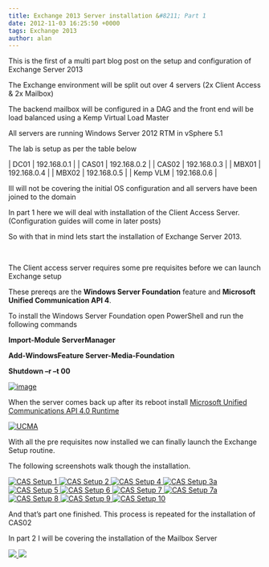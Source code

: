 ```yaml
---
title: Exchange 2013 Server installation &#8211; Part 1
date: 2012-11-03 16:25:50 +0000
tags: Exchange 2013
author: alan
---
```


This is the first of a multi part blog post on the setup and configuration of Exchange Server 2013

The Exchange environment will be split out over 4 servers (2x Client Access & 2x Mailbox)

The backend mailbox will be configured in a DAG and the front end will be load balanced using a Kemp Virtual Load Master 

All servers are running Windows Server 2012 RTM in vSphere 5.1

The lab is setup as per the table below

>

| DC01 | 192.168.0.1 |
| CAS01 | 192.168.0.2 |
| CAS02 | 192.168.0.3 |
| MBX01 | 192.168.0.4 |
| MBX02 | 192.168.0.5 |
| Kemp VLM | 192.168.0.6 |

Ill will not be covering the initial OS configuration and all servers have been joined to the domain

In part 1 here we will deal with installation of the Client Access Server. (Configuration guides will come in later posts)

So with that in mind lets start the installation of Exchange Server 2013.

 

The Client access server requires some pre requisites before we can launch Exchange setup

These prereqs are the **Windows Server Foundation** feature and **Microsoft Unified Communication API 4**.

To install the Windows Server Foundation open PowerShell and run the following commands  

**Import-Module ServerManager**

**Add-WindowsFeature Server-Media-Foundation**

**Shutdown –r –t 00**

[ ![image](http://everythingsysadmin.files.wordpress.com/2012/11/image_thumb.png?w=244&h=67 "image") ](http://everythingsysadmin.files.wordpress.com/2012/11/image.png)

When the server comes back up after its reboot install [Microsoft Unified Communications API 4.0 Runtime](http://www.microsoft.com/en-gb/download/details.aspx?id=34992 "http://www.microsoft.com/en-gb/download/details.aspx?id=34992")

[ ![UCMA](http://everythingsysadmin.files.wordpress.com/2012/11/ucma_thumb.png?w=244&h=229 "UCMA") ](http://everythingsysadmin.files.wordpress.com/2012/11/ucma.png)

With all the pre requisites now installed we can finally launch the Exchange Setup routine.

The following screenshots walk though the installation.

[ ![CAS Setup 1](http://everythingsysadmin.files.wordpress.com/2012/11/cas-setup-1_thumb.png?w=244&h=214 "CAS Setup 1") ](http://everythingsysadmin.files.wordpress.com/2012/11/cas-setup-1.png) [ ![CAS Setup 2](http://everythingsysadmin.files.wordpress.com/2012/11/cas-setup-2_thumb.png?w=244&h=214 "CAS Setup 2") ](http://everythingsysadmin.files.wordpress.com/2012/11/cas-setup-2.png) [ ![CAS Setup 4](http://everythingsysadmin.files.wordpress.com/2012/11/cas-setup-4_thumb.png?w=244&h=214 "CAS Setup 4") ](http://everythingsysadmin.files.wordpress.com/2012/11/cas-setup-4.png) [ ![CAS Setup 3a](http://everythingsysadmin.files.wordpress.com/2012/11/cas-setup-3a_thumb.png?w=244&h=214 "CAS Setup 3a") ](http://everythingsysadmin.files.wordpress.com/2012/11/cas-setup-3a.png) [ ![CAS Setup 5](http://everythingsysadmin.files.wordpress.com/2012/11/cas-setup-5_thumb.png?w=244&h=214 "CAS Setup 5") ](http://everythingsysadmin.files.wordpress.com/2012/11/cas-setup-5.png) [ ![CAS Setup 6](http://everythingsysadmin.files.wordpress.com/2012/11/cas-setup-6_thumb.png?w=244&h=214 "CAS Setup 6") ](http://everythingsysadmin.files.wordpress.com/2012/11/cas-setup-6.png) [ ![CAS Setup 7](http://everythingsysadmin.files.wordpress.com/2012/11/cas-setup-7_thumb.png?w=244&h=214 "CAS Setup 7") ](http://everythingsysadmin.files.wordpress.com/2012/11/cas-setup-7.png) [ ![CAS Setup 7a](http://everythingsysadmin.files.wordpress.com/2012/11/cas-setup-7a_thumb.png?w=244&h=214 "CAS Setup 7a") ](http://everythingsysadmin.files.wordpress.com/2012/11/cas-setup-7a.png) [ ![CAS Setup 8](http://everythingsysadmin.files.wordpress.com/2012/11/cas-setup-8_thumb.png?w=244&h=214 "CAS Setup 8") ](http://everythingsysadmin.files.wordpress.com/2012/11/cas-setup-8.png) [ ![CAS Setup 9](http://everythingsysadmin.files.wordpress.com/2012/11/cas-setup-9_thumb.png?w=244&h=214 "CAS Setup 9") ](http://everythingsysadmin.files.wordpress.com/2012/11/cas-setup-9.png) [ ![CAS Setup 10](http://everythingsysadmin.files.wordpress.com/2012/11/cas-setup-10_thumb.png?w=244&h=214 "CAS Setup 10") ](http://everythingsysadmin.files.wordpress.com/2012/11/cas-setup-10.png)

And that’s part one finished. This process is repeated for the installation of CAS02

In part 2 I will be covering the installation of the Mailbox Server

    
[ ![](http://feeds.wordpress.com/1.0/comments/everythingsysadmin.wordpress.com/468/) ](http://feeds.wordpress.com/1.0/gocomments/everythingsysadmin.wordpress.com/468/) ![](http://stats.wordpress.com/b.gif?host=everythingsysadmin.wordpress.com&blog=8998607&post=468&subd=everythingsysadmin&ref=&feed=1)
